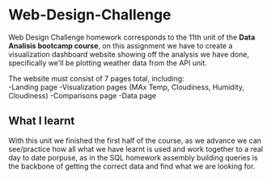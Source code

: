 # Web-Design-Challenge

Web Design Challenge homework corresponds to the 11th unit of the **Data Analisis bootcamp course**, on this assignment we have to create a visualization dashboard website showing off the analysis we have done, specifically we'll be plotting weather data from the API unit.  

The website must consist of 7 pages total, including:  
-Landing page
-Visualization pages (MAx Temp, Cloudiness, Humidity, Cloudiness)
-Comparisons page
-Data page

## What I learnt

With this unit we finished the first half of the course, as we advance we can see/practice how all what we have learnt is used and work together to a real day to date porpuse, as in the SQL homework assembly building queries is the backbone of getting the correct data and find what we are looking for.
